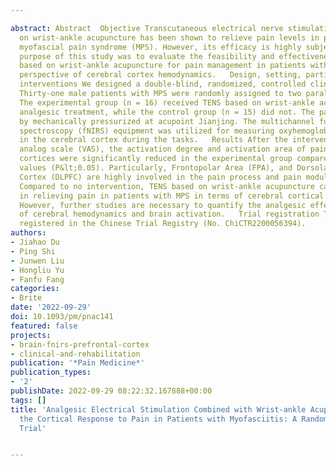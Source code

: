 ---
abstract: Abstract  Objective Transcutaneous electrical nerve stimulation (TENS) based
  on wrist-ankle acupuncture has been shown to relieve pain levels in patients with
  myofascial pain syndrome (MPS). However, its efficacy is highly subjective. The
  purpose of this study was to evaluate the feasibility and effectiveness of TENS
  based on wrist-ankle acupuncture for pain management in patients with MPS from the
  perspective of cerebral cortex hemodynamics.   Design, setting, participants and
  interventions We designed a double-blind, randomized, controlled clinical trial.
  Thirty-one male patients with MPS were randomly assigned to two parallel groups.
  The experimental group (n = 16) received TENS based on wrist-ankle acupuncture for
  analgesic treatment, while the control group (n = 15) did not. The pain was induced
  by mechanically pressurized at acupoint Jianjing. The multichannel functional near-infrared
  spectroscopy (fNIRS) equipment was utilized for measuring oxyhemoglobin (HbO) levels
  in the cerebral cortex during the tasks.   Results After the intervention, visual
  analog scale (VAS), the activation degree and activation area of pain perception
  cortices were significantly reduced in the experimental group compared to the baseline
  values (P&lt;0.05). Particularly, Frontopolar Area (FPA), and Dorsolateral Prefrontal
  Cortex (DLPFC) are highly involved in the pain process and pain modulation.   Conclusion
  Compared to no intervention, TENS based on wrist-ankle acupuncture can be effective
  in relieving pain in patients with MPS in terms of cerebral cortical hemodynamics.
  However, further studies are necessary to quantify the analgesic effect in terms
  of cerebral hemodynamics and brain activation.   Trial registration The study was
  registered in the Chinese Trial Registry (No. ChiCTR2200056394).
authors:
- Jiahao Du
- Ping Shi
- Junwen Liu
- Hongliu Yu
- Fanfu Fang
categories:
- Brite
date: '2022-09-29'
doi: 10.1093/pm/pnac141
featured: false
projects:
- brain-fnirs-prefrontal-cortex
- clinical-and-rehabilitation
publication: '*Pain Medicine*'
publication_types:
- '2'
publishDate: 2022-09-29 08:22:32.167888+00:00
tags: []
title: 'Analgesic Electrical Stimulation Combined with Wrist-ankle Acupuncture Reduces
  the Cortical Response to Pain in Patients with Myofasciitis: A Randomized Clinical
  Trial'

---
